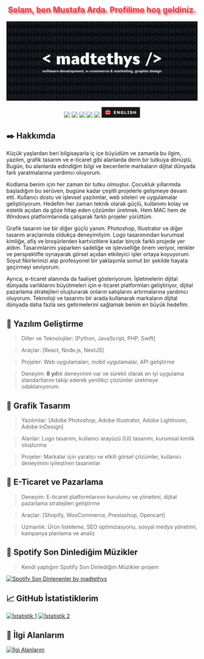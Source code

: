 <h2 align="center" style="color:#e63946;text-shadow: 3px 4px 4px rgba(205, 50, 70, 0.7);">Selam, ben Mustafa Arda. Profilime hoş geldiniz. <br></h2>
<img src="./welcome.png" alt="Welcome to madtethys's github profile."></img>
<p align="center">
    <a href="https://github.com/madtethys" target"blank_"><img src="https://img.shields.io/badge/GitHub%20-191717.svg?&style=for-the-badge&logo=github&logoColor=white"></a>
    <a href="https://www.instagram.com/mdusova/" target"blank_"><img src="https://img.shields.io/badge/INSTAGRAM%20-191717.svg?&style=for-the-badge&logo=instagram&logoColor=white"></a>
<a href="https://open.spotify.com/user/31e4wu2ua42rf5qvqaukgjwgz7tu" target"blank_"><img src="https://img.shields.io/badge/Spotify%20-191717.svg?&style=for-the-badge&logo=spotify&logoColor=white"></a>
<a href="https://x.com/madgrafik" target"blank_"><img src="https://i.hizliresim.com/lzfsyes.png" style="height: 28px;"></a>
    <a href="https://github.com/madtethys/" target"blank_"><img src="https://komarev.com/ghpvc/?username=madtethys&label=Profil%20görüntülenmesi&color=191717&style=for-the-badge" style="width:101.75; height:28;"></a>
<a href="https://github.com/madtethys/madtethys/blob/main/README.en.md" target"blank_"><img src="./EnglishButton.png" style="height: 28px;"></a>
</p> 

## ✒️ Hakkımda
Küçük yaşlardan beri bilgisayarla iç içe büyüdüm ve zamanla bu ilgim, yazılım, grafik tasarım ve e-ticaret gibi alanlarda derin bir tutkuya dönüştü. Bugün, bu alanlarda edindiğim bilgi ve becerilerle markaların dijital dünyada fark yaratmalarına yardımcı oluyorum.

Kodlama benim için her zaman bir tutku olmuştur. Çocukluk yıllarımda başladığım bu serüven, bugüne kadar çeşitli projelerle gelişmeye devam etti. Kullanıcı dostu ve işlevsel yazılımlar, web siteleri ve uygulamalar geliştiriyorum. Hedefim her zaman teknik olarak güçlü, kullanımı kolay ve estetik açıdan da göze hitap eden çözümler üretmek. Hem MAC hem de Windows platformlarında çalışarak farklı projeler yürüttüm.

Grafik tasarım ise bir diğer güçlü yanım. Photoshop, Illustrator ve diğer tasarım araçlarında oldukça deneyimliyim. Logo tasarımından kurumsal kimliğe, afiş ve broşürlerden kartvizitlere kadar birçok farklı projede yer aldım. Tasarımlarımı yaparken sadeliğe ve işlevselliğe önem veriyor, renkler ve perspektifle oynayarak görsel açıdan etkileyici işler ortaya koyuyorum. Soyut fikirlerinizi alıp profesyonel bir yaklaşımla somut bir şekilde hayata geçirmeyi seviyorum.

Ayrıca, e-ticaret alanında da faaliyet gösteriyorum. İşletmelerin dijital dünyada varlıklarını büyütmeleri için e-ticaret platformları geliştiriyor, dijital pazarlama stratejileri oluşturarak onların satışlarını artırmalarına yardımcı oluyorum. Teknoloji ve tasarımı bir arada kullanarak markaların dijital dünyada daha fazla ses getirmelerini sağlamak benim en büyük hedefim.

## 🚀 Yazılım Geliştirme
> Diller ve Teknolojiler: [Python, JavaScript, PHP, Swift]

> Araçlar: [React, Node.js, NextJS]
 
> Projeler: Web uygulamaları, mobil uygulamalar, API geliştirme
 
> Deneyim: **8 yıl**lık deneyimim var ve sürekli olarak en iyi uygulama standartlarını takip ederek yenilikçi çözümler üretmeye odaklanıyorum.

## 🎨 Grafik Tasarım
> Yazılımlar: [Adobe Photoshop, Adobe Illustrator, Adobe Lightroom, Adobe InDesign]

> Alanlar: Logo tasarımı, kullanıcı arayüzü (UI) tasarımı, kurumsal kimlik oluşturma
 
> Projeler: Markalar için yaratıcı ve etkili görsel çözümler, kullanıcı deneyimini iyileştiren tasarımlar

## 🛒 E-Ticaret ve Pazarlama
> Deneyim: E-ticaret platformlarının kurulumu ve yönetimi, dijital pazarlama stratejileri geliştirme

> Araçlar: [Shopify, WooCommerce, Prestashop, Opencart]

> Uzmanlık: Ürün listeleme, SEO optimizasyonu, sosyal medya yönetimi, kampanya planlama ve analiz

## 🎵 Spotify Son Dinlediğim Müzikler
> Kendi yaptığım Spotify Son Dinlediğim Müzikler projem

[![Spotify Son Dinlenenler by madtethys](https://spotify.mdusova.com/api?user=31e4wu2ua42rf5qvqaukgjwgz7tu)](https://spotify.mdusova.com/api?user=31e4wu2ua42rf5qvqaukgjwgz7tu)

## 📈 GitHub İstatistiklerim
[![İstatistik 1](https://github-readme-stats.vercel.app/api?username=madtethys&show_icons=true&theme=tokyonight)](https://github-readme-stats.vercel.app/api?username=madtethys&show_icons=true&theme=tokyonight) [![İstatistik 2](https://github-readme-stats.vercel.app/api/top-langs/?username=madtethys&layout=compact&theme=tokyonight)](https://github-readme-stats.vercel.app/api/top-langs/?username=madtethys&layout=compact&theme=tokyonight)

## 🎯 İlgi Alanlarım
[![İlgi Alanlarım](https://skillicons.dev/icons?theme=dark&i=js,ts,py,html,css,go,rust,vscode,tailwind,github,nextjs,react,mongodb,nodejs,bun)](https://mdusova.com/)

